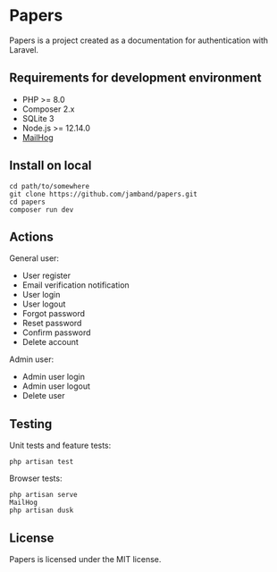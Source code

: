 # Papers

Papers is a project created as a documentation for authentication with Laravel.

## Requirements for development environment

- PHP >= 8.0
- Composer 2.x
- SQLite 3
- Node.js >= 12.14.0
- [MailHog](https://github.com/mailhog/MailHog)

## Install on local

```
cd path/to/somewhere
git clone https://github.com/jamband/papers.git
cd papers
composer run dev
```

## Actions

General user:

- User register
- Email verification notification
- User login
- User logout
- Forgot password
- Reset password
- Confirm password
- Delete account

Admin user:

- Admin user login
- Admin user logout
- Delete user

## Testing

Unit tests and feature tests:

```
php artisan test
```

Browser tests:

```
php artisan serve
MailHog
php artisan dusk
```

## License

Papers is licensed under the MIT license.
